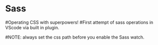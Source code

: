 # Sass
#Operating CSS with superpowers!
#First attempt of sass operations in VScode via built in plugin. 

#NOTE: always set the css path before you enable the Sass watch.

